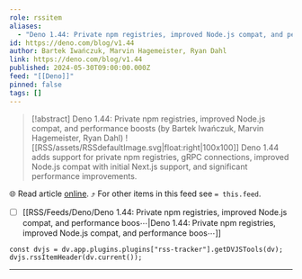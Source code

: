```yaml
---
role: rssitem
aliases:
  - "Deno 1.44: Private npm registries, improved Node.js compat, and performance boosts"
id: https://deno.com/blog/v1.44
author: Bartek Iwańczuk, Marvin Hagemeister, Ryan Dahl
link: https://deno.com/blog/v1.44
published: 2024-05-30T09:00:00.000Z
feed: "[[Deno]]"
pinned: false
tags: []
---
```


> [!abstract] Deno 1.44: Private npm registries, improved Node.js compat, and performance boosts (by Bartek Iwańczuk, Marvin Hagemeister, Ryan Dahl)
> ![[RSS/assets/RSSdefaultImage.svg|float:right|100x100]] Deno 1.44 adds support for private npm registries, gRPC connections, improved Node.js compat with initial Next.js support, and significant performance improvements.

🌐 Read article [online](https://deno.com/blog/v1.44). ⤴ For other items in this feed see `= this.feed`.

- [ ] [[RSS/Feeds/Deno/Deno 1․44꞉ Private npm registries, improved Node․js compat, and performance boos⋯|Deno 1․44꞉ Private npm registries, improved Node․js compat, and performance boos⋯]]

~~~dataviewjs
const dvjs = dv.app.plugins.plugins["rss-tracker"].getDVJSTools(dv);
dvjs.rssItemHeader(dv.current());
~~~

- - -

